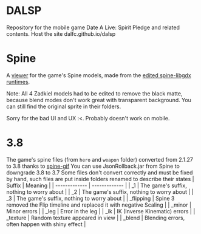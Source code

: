 # DALSP
Repository for the mobile game Date A Live: Spirit Pledge and related contents.
Host the site dalfc.github.io/dalsp
# Spine
A [viewer](https://dalfc.github.io/dalsp/spine) for the game's Spine models, made from the [edited spine-libgdx runtimes](https://github.com/DALFC/spine-runtimes).

Note: All 4 Zadkiel models had to be edited to remove the black matte, because blend modes don't work great with transparent background. You can still find the original sprite in their folders.

Sorry for the bad UI and UX :<. Probably doesn't work on mobile.
# 3.8
The game's spine files (from `hero` and `weapon` folder) converted from 2.1.27 to 3.8 thanks to [spine-gif](https://naganeko.github.io/spine-gif/)
You can use JsonRollback.jar from Spine to downgrade 3.8 to 3.7
Some files don't convert correctly and must be fixed by hand, such files are put inside folders renamed to describe their states
| Suffix  | Meaning |
| ------------- | ------------- |
| \_1  | The game's suffix, nothing to worry about  |
| \_2  | The game's suffix, nothing to worry about  |
| \_3  | The game's suffix, nothing to worry about  |
| \_flipping  | Spine 3 removed the Flip timeline and replaced it with negative Scaling  |
| \_minor  | Minor errors  |
| \_leg  | Error in the leg  |
| \_ik  | IK (Inverse Kinematic) errors  |
| \_texture  | Random texture appeared in view  |
| \_blend  | Blending errors, often happen with shiny effect  |